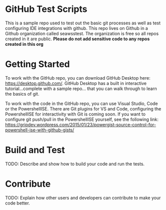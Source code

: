 # GitHub Test Scripts
This is a sample repo used to test out the basic git processes as well as test configuring IDE integrations with github.  This repo lives on Github in a Github organization called seawsstest.  The organization is free so all repos created in it are public. **Please do not add sensitive code to any repos created in this org**


# Getting Started
To work with the GitHub repo, you can download GitHub Desktop here: https://desktop.github.com/.  GitHub Desktop has a built in interactive tutorial...complete with a sample repo... that you can walk through to learn the basics of git.

To work with the code in the GitHub repo, you can use Visual Studio, Code or the PowershellISE. There are Git plugins for VS and Code, configuring the PowershellISE for interactivity with Git is coming soon.  If you want to configure git push/pull in the PowershellISE yourself, see the following link:  https://gripdev.wordpress.com/2015/01/23/powergist-source-control-for-powershell-ise-with-github-gists/


# Build and Test
TODO: Describe and show how to build your code and run the tests.

# Contribute
TODO: Explain how other users and developers can contribute to make your code better.

